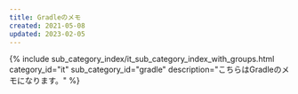 ```yaml
---
title: Gradleのメモ
created: 2021-05-08
updated: 2023-02-05
---
```

{% include sub_category_index/it_sub_category_index_with_groups.html
    category_id="it"
    sub_category_id="gradle"
    description="こちらはGradleのメモになります。" %}
